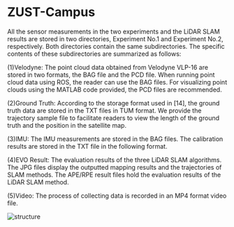 # ZUST-Campus

All the sensor measurements in the two experiments and the LiDAR SLAM results are stored in two directories, Experiment No.1 and Experiment No.2, respectively. Both directories contain the same subdirectories. The specific contents of these subdirectories are summarized as follows:

(1)Velodyne: The point cloud data obtained from Velodyne VLP-16 are stored in two formats, the BAG file and the PCD file. When running point cloud data using ROS, the reader can use the BAG files. For visualizing point clouds using the MATLAB code provided, the PCD files are recommended.

(2)Ground Truth: According to the storage format used in [14], the ground truth data are stored in the TXT files in TUM format. We provide the trajectory sample file to facilitate readers to view the length of the ground truth and the position in the satellite map.

(3)IMU: The IMU measurements are stored in the BAG files. The calibration results are stored in the TXT file in the following format.

(4)EVO Result: The evaluation results of the three LiDAR SLAM algorithms. The JPG files display the outputted mapping results and the trajectories of SLAM methods. The APE/RPE result files hold the evaluation results of the LiDAR SLAM method.

(5)Video: The process of collecting data is recorded in an MP4 format video file.

![structure](https://github.com/GPumaLee/ZUST-Campus/assets/160859920/791d931a-94d8-4bd0-9b3f-d8962a3cdfc4)
